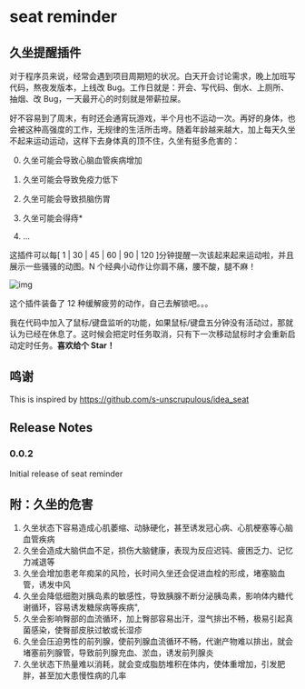# seat reminder

## 久坐提醒插件

对于程序员来说，经常会遇到项目周期短的状况。白天开会讨论需求，晚上加班写代码，熬夜发版本，上线改 Bug。工作日就是：开会、写代码、倒水、上厕所、抽烟、改 Bug，一天最开心的时刻就是带薪拉屎。

好不容易到了周末，有时还会通宵玩游戏，半个月也不运动一次。再好的身体，也会被这种高强度的工作，无规律的生活所击垮。随着年龄越来越大，加上每天久坐不起来运动运动，这样下去身体真的顶不住，久坐有挺多危害的： 

0. 久坐可能会导致心脑血管疾病增加

1. 久坐可能会导致免疫力低下

1. 久坐可能会导致损脑伤胃

1. 久坐可能会得痔*

1. ...

这插件可以每[ 1 | 30 | 45 | 60 | 90 | 120 ]分钟提醒一次该起来起来运动啦，并且展示一些骚骚的动图。N 个经典小动作让你肩不痛，腰不酸，腿不麻！

![img](https://tva1.sinaimg.cn/large/008eGmZEly1gmwhno7c9vg30f404qdoi.gif)

这个插件装备了 12 种缓解疲劳的动作，自己去解锁吧。。。

我在代码中加入了鼠标/键盘监听的功能，如果鼠标/键盘五分钟没有活动过，那就认为已经在休息了。这时候会把定时任务取消，只有下一次移动鼠标时才会重新启动定时任务。**喜欢给个 Star！**

## 鸣谢
 This is inspired by https://github.com/s-unscrupulous/idea_seat


## Release Notes

### 0.0.2

Initial release of seat reminder


## 附：久坐的危害

1. 久坐状态下容易造成心肌萎缩、动脉硬化，甚至诱发冠心病、心肌梗塞等心脑血管疾病
1. 久坐会造成大脑供血不足，损伤大脑健康，表现为反应迟钝、疲困乏力、记忆力减退等
1. 久坐会增加患老年痴呆的风险，长时间久坐还会促进血栓的形成，堵塞脑血管，诱发中风
1. 久坐会降低细胞对胰岛素的敏感性，导致胰腺不断分泌胰岛素，影响体内糖代谢循环，容易诱发糖尿病等疾病",
1. 久坐会影响臀部的血流循环，加上臀部容易出汗，湿气排出不畅，极易引起真菌感染，使臀部皮肤过敏或长湿疹
1. 久坐会压迫男性的前列腺，使前列腺血流循环不畅，代谢产物难以排出，就会堵塞前列腺管，导致前列腺充血、淤血，诱发前列腺炎
1. 久坐状态下热量难以消耗，就会变成脂肪堆积在体内，使体重增加，引发肥胖，甚至加大患慢性病的几率


